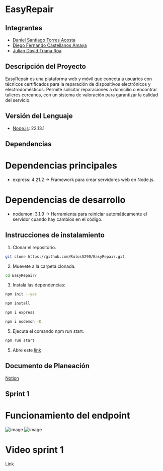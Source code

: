 # EasyRepair

## Integrantes

*  [Daniel Santiago Torres Acosta](https://github.com/RulosS290)
*  [Diego Fernando Castellanos Amaya](https://github.com/Diegoc04)
*  [Julian David Triana Roa](https://github.com/juliandtrianar)

## Descripción del Proyecto

EasyRepair es una plataforma web y móvil que conecta a usuarios con técnicos certificados para la reparación de dispositivos electrónicos y electrodomésticos. Permite solicitar reparaciones a domicilio o encontrar talleres cercanos, con un sistema de valoración para garantizar la calidad del servicio.

## Versión del Lenguaje

*  [Node.js](https://nodejs.org/es): 22.13.1

## Dependencias

# Dependencias principales

* express: 4.21.2 → Framework para crear servidores web en Node.js.
  
# Dependencias de desarrollo

* nodemon: 3.1.9 → Herramienta para reiniciar automáticamente el servidor cuando hay cambios en el código.

## Instrucciones de instalamiento

1. Clonar el repositorio.
   
```bash
git clone https://github.com/RulosS290/EasyRepair.git
```
 

2. Muevete a la carpeta clonada.
   
```bash
cd EasyRepair/
```
 
3. Instala las dependencias:
   
```bash
npm init --yes

npm install

npm i express

npm i nodemon -D
```

5. Ejecuta el comando npm run start.  

 ```bash
npm run start
```

5. Abre este [link](http://localhost:5555/endpoint) 

## Documento de Planeación

[Notion](https://pouncing-suede-9e1.notion.site/Projects-Tasks-18cfb1f9fcb0809ba29ef0c5d02a0d8c)

## Sprint 1

#  Funcionamiento del endpoint

![image](https://github.com/user-attachments/assets/029e37fd-9100-41b7-aaab-2413a043ad4a)
![image](https://github.com/user-attachments/assets/64a3e002-1a66-4b42-8fb8-12167ce9f42c)

# Video sprint 1
Link
